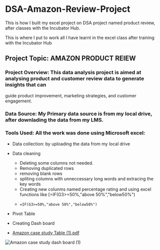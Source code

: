 # DSA-Amazon-Review-Project
This is how I built my excel project on DSA project named product review, after classes with the Incubator Hub.

This is where I put to work all I have learnt in the excel class after training with the Incubator Hub

## Project Topic: AMAZON PRODUCT REIEW

### Project Overview: This data analysis project is aimed at analysing product and customer review data to generate insights that can
guide product improvement, marketing strategies, and customer engagement.

### Data Source: My Primary data source is from my local drive, after downlading the data from my LMS.

### Tools Used: All the work was done using Microsoft excel:
 - Data collection: by uploading the data from my local drive
 - Data cleaning
   - Deleting some columns not needed.
   - Removing duplicated rows
   - removing blank rows
   - spliting columns with unneccessary long words and extracing the key words
   - Creating new colunms named percentage rating and using excel functions like [=IF(G3>=50%,"above 50%","below50%")
   - ``` excel function
     =IF(G3>=50%,"above 50%","below50%")
     ```
 - Pivot Table
 - Creating Dash board
   
 - [Amazon case study Table (1).pdf](https://github.com/user-attachments/files/21072420/Amazon.case.study.Table.1.pdf)

![Amazon case study dash board (1)](https://github.com/user-attachments/assets/72f71194-50bc-4ff9-8429-9b4b4dfc22ee)


